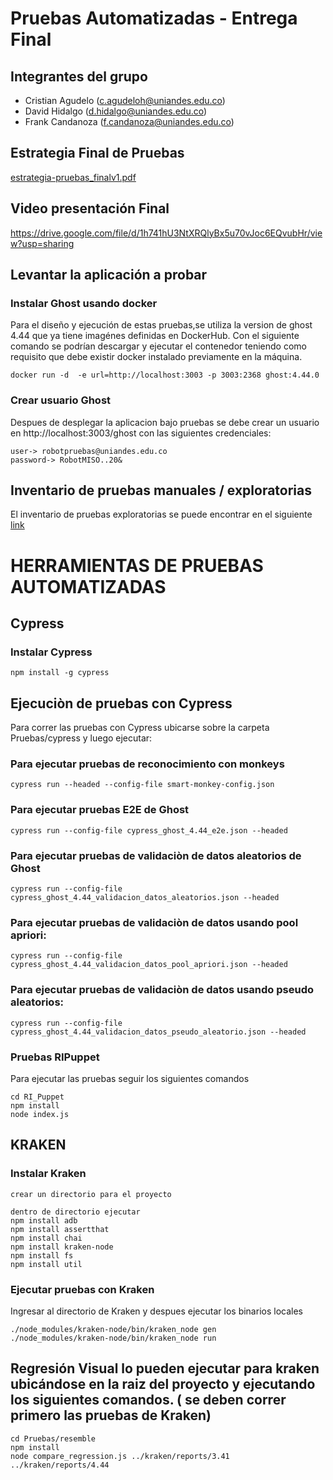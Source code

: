 # Pruebas Automatizadas - Entrega Final

## Integrantes del grupo
- Cristian Agudelo (c.agudeloh@uniandes.edu.co)
- David Hidalgo (d.hidalgo@uniandes.edu.co)
- Frank Candanoza (f.candanoza@uniandes.edu.co) 

## Estrategia Final de Pruebas
[estrategia-pruebas_finalv1.pdf](https://github.com/franklincandanoza/estrategiaFinalAutomatizadas/files/8795477/estrategia-pruebas_finalv1.pdf)



## Video presentación Final

https://drive.google.com/file/d/1h741hU3NtXRQlyBx5u70vJoc6EQvubHr/view?usp=sharing


## Levantar la aplicación a probar 
### Instalar Ghost usando docker
Para el diseño y ejecución de estas pruebas,se utiliza la version de ghost 4.44 que ya tiene imagénes definidas en DockerHub. Con el siguiente comando se podrían descargar y ejecutar el contenedor teniendo como requisito que debe existir docker instalado previamente en la máquina.

```
docker run -d  -e url=http://localhost:3003 -p 3003:2368 ghost:4.44.0

```

### Crear usuario Ghost
Despues de desplegar la aplicacion bajo pruebas se debe crear un usuario en http://localhost:3003/ghost con las siguientes credenciales:

```
user-> robotpruebas@uniandes.edu.co
password-> RobotMISO..20&
```


## Inventario de pruebas manuales / exploratorias
El inventario de pruebas exploratorias se puede encontrar en el siguiente [link](https://docs.google.com/spreadsheets/d/1PBJi9k62ba4eBXOoQGiPel9dsMm7tYdP/edit#gid=1624035705)


# HERRAMIENTAS DE PRUEBAS AUTOMATIZADAS 

## Cypress

### Instalar Cypress
```
npm install -g cypress
```

## Ejecuciòn de pruebas con Cypress

Para correr las pruebas con Cypress ubicarse sobre la carpeta Pruebas/cypress y luego ejecutar:

### Para ejecutar pruebas de reconocimiento con monkeys
```
cypress run --headed --config-file smart-monkey-config.json
```

### Para ejecutar pruebas E2E de Ghost
```
cypress run --config-file cypress_ghost_4.44_e2e.json --headed
```

### Para ejecutar pruebas de validaciòn de datos aleatorios de Ghost
```
cypress run --config-file cypress_ghost_4.44_validacion_datos_aleatorios.json --headed
```

### Para ejecutar pruebas de validaciòn de datos usando pool apriori:
```
cypress run --config-file cypress_ghost_4.44_validacion_datos_pool_apriori.json --headed
```

### Para ejecutar pruebas de validaciòn de datos usando pseudo aleatorios:
```
cypress run --config-file cypress_ghost_4.44_validacion_datos_pseudo_aleatorio.json --headed
```


### Pruebas RIPuppet
Para ejecutar las pruebas seguir los siguientes comandos

```
cd RI_Puppet
npm install
node index.js
```



## KRAKEN

### Instalar Kraken
```
crear un directorio para el proyecto

dentro de directorio ejecutar
npm install adb
npm install assertthat
npm install chai
npm install kraken-node
npm install fs
npm install util
``` 

### Ejecutar pruebas con Kraken

Ingresar al directorio de Kraken y despues ejecutar los binarios locales
```
./node_modules/kraken-node/bin/kraken_node gen
./node_modules/kraken-node/bin/kraken_node run
```

## Regresión Visual lo pueden ejecutar para kraken ubicándose en la raiz del proyecto y ejecutando los siguientes comandos. ( se deben correr primero las pruebas de Kraken)
```
cd Pruebas/resemble
npm install
node compare_regression.js ../kraken/reports/3.41 ../kraken/reports/4.44
```
